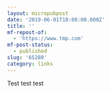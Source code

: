 ```yaml
---
layout: micropubpost
date: '2019-06-01T18:08:00.000Z'
title: ''
mf-repost-of:
  - 'https://www.tmp.com'
mf-post-status:
  - published
slug: '65280'
category: links
---
```

Test test test
